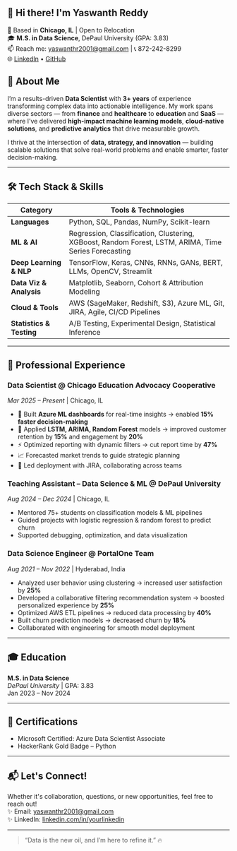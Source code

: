 ## 👋 Hi there! I'm Yaswanth Reddy

📍 Based in **Chicago, IL** | Open to Relocation  
🎓 **M.S. in Data Science**, DePaul University (GPA: 3.83)  
📫 Reach me: [yaswanthr2001@gmail.com](mailto:yaswanthr2001@gmail.com) | 📞 872-242-8299  
🌐 [LinkedIn](https://www.linkedin.com/in/yaswanth-reddy-yarrabandla/) • [GitHub](https://github.com/yaswanth-reddy-yarrabandla/yaswanth-reddy-yarrabandla)

## 🚀 About Me

I’m a results-driven **Data Scientist** with **3+ years** of experience transforming complex data into actionable intelligence. My work spans diverse sectors — from **finance** and **healthcare** to **education** and **SaaS** — where I’ve delivered **high-impact machine learning models**, **cloud-native solutions**, and **predictive analytics** that drive measurable growth.

I thrive at the intersection of **data, strategy, and innovation** — building scalable solutions that solve real-world problems and enable smarter, faster decision-making.

---

## 🛠️ Tech Stack & Skills

| Category              | Tools & Technologies                              |
|-----------------------|-------------------------------------------------|
| **Languages**         | Python, SQL, Pandas, NumPy, Scikit-learn        |
| **ML & AI**           | Regression, Classification, Clustering, XGBoost, Random Forest, LSTM, ARIMA, Time Series Forecasting |
| **Deep Learning & NLP**| TensorFlow, Keras, CNNs, RNNs, GANs, BERT, LLMs, OpenCV, Streamlit |
| **Data Viz & Analysis**| Matplotlib, Seaborn, Cohort & Attribution Modeling |
| **Cloud & Tools**     | AWS (SageMaker, Redshift, S3), Azure ML, Git, JIRA, Agile, CI/CD Pipelines |
| **Statistics & Testing**| A/B Testing, Experimental Design, Statistical Inference |

---

## 💼 Professional Experience

### Data Scientist @ Chicago Education Advocacy Cooperative  
*Mar 2025 – Present* | Chicago, IL  
- 🚀 Built **Azure ML dashboards** for real-time insights → enabled **15% faster decision-making**  
- 🔮 Applied **LSTM, ARIMA, Random Forest** models → improved customer retention by **15%** and engagement by **20%**  
- ⚡ Optimized reporting with dynamic filters → cut report time by **47%**  
- 📈 Forecasted market trends to guide strategic planning  
- 🤝 Led deployment with JIRA, collaborating across teams  

### Teaching Assistant – Data Science & ML @ DePaul University  
*Aug 2024 – Dec 2024* | Chicago, IL  
- Mentored 75+ students on classification models & ML pipelines  
- Guided projects with logistic regression & random forest to predict churn  
- Supported debugging, optimization, and data visualization  

### Data Science Engineer @ PortalOne Team  
*Aug 2021 – Nov 2022* | Hyderabad, India  
- Analyzed user behavior using clustering → increased user satisfaction by **25%**  
- Developed a collaborative filtering recommendation system → boosted personalized experience by **25%**  
- Optimized AWS ETL pipelines → reduced data processing by **40%**  
- Built churn prediction models → decreased churn by **18%**  
- Collaborated with engineering for smooth model deployment  

---

## 🎓 Education

**M.S. in Data Science**  
_DePaul University_ | GPA: 3.83  
Jan 2023 – Nov 2024

---

## 🏅 Certifications

- Microsoft Certified: Azure Data Scientist Associate  
- HackerRank Gold Badge – Python  

---

## 📬 Let's Connect!

Whether it's collaboration, questions, or new opportunities, feel free to reach out!  
✨ Email: yaswanthr2001@gmail.com  
✨ LinkedIn: [linkedin.com/in/yourlinkedin](https://www.linkedin.com/in/yaswanth-reddy-yarrabandla/)  

---

> “Data is the new oil, and I’m here to refine it.” 🔥
